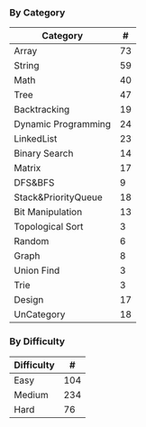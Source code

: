 ### By Category

| Category | # |
| -------- | --- |
|Array|73|
|String|59|
|Math|40|
|Tree|47|
|Backtracking|19|
|Dynamic Programming|24|
|LinkedList|23|
|Binary Search|14|
|Matrix|17|
|DFS&BFS|9|
|Stack&PriorityQueue|18|
|Bit Manipulation|13|
|Topological Sort|3|
|Random|6|
|Graph|8|
|Union Find|3|
|Trie|3|
|Design|17|
|UnCategory|18|

### By Difficulty

| Difficulty | # |
| -------- | --- |
|Easy|104|
|Medium|234|
|Hard|76|
